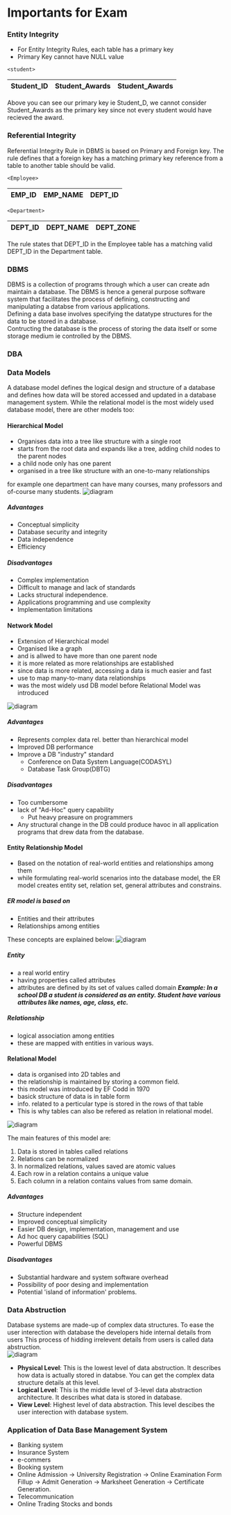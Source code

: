 # Importants for Exam

### Entity Integrity
- For Entity Integrity Rules, each table has a primary key
- Primary Key cannot have NULL value  
```
<student>
```  

Student_ID | Student_Awards | Student_Awards |
---------- | -------------- | -------------- |


Above you can see our primary key ie Student_D, we cannot consider Student_Awards as the primary key since not every student would have recieved the award. 


### Referential Integrity
Referential Integrity Rule in DBMS is based on Primary and Foreign key. The rule defines that a foreign key has a matching primary key reference from a table to another table should be valid.
```
<Employee>
```
EMP_ID | EMP_NAME | DEPT_ID |
------ | -------- | ------- |


```
<Department>
```
DEPT_ID | DEPT_NAME | DEPT_ZONE |
------- | --------- | --------- |

The rule states that DEPT_ID in the Employee table has a matching valid DEPT_ID in the Department table.



### DBMS
DBMS is a collection of programs through which a user can create adn maintain a database. The DBMS is hence a general purpose software system that facilitates the process of defining, constructing and manipulating a databse from various applications.  
Defining a data base involves specifying the datatype structures for the data to be stored in a database.  
Contructing the database is the process of storing the data itself or some storage medium ie controlled by the DBMS.  

### DBA

### Data Models
A database model defines the logical design and structure of a database and defines how data will be stored accessed and updated in a database management system. While the relational model is the most widely used database model, there are other models too:


#### Hierarchical Model
- Organises data into a tree like structure with a single root
- starts from the root data and expands like a tree, adding child nodes to the parent nodes
- a child node only has one parent
- organised in a tree like structure with an one-to-many relationships

for example one department can have many courses, many professors and of-course many students.
![diagram](img/hmodeltree.png)

##### Advantages
- Conceptual simplicity
- Database security and integrity
- Data independence
- Efficiency

##### Disadvantages
- Complex implementation
- Difficult to manage and lack of standards
- Lacks structural independence.
- Applications programming and use complexity
- Implementation limitations


#### Network Model
- Extension of Hierarchical model
- Organised like a graph
- and is allwed to have more than one parent node
- it is more related as more relationships are established
- since data is more related, accessing a data is much easier and fast
- use to map many-to-many data relationships
- was the most widely usd DB model before Relational Model was introduced

![diagram](img/nmodelgraph.png)
##### Advantages
- Represents complex data rel. better than hierarchical model
- Improved DB performance
- Improve a DB "industry" standard
  - Conference on Data System Language(CODASYL)
  - Database Task Group(DBTG)

##### Disadvantages
- Too cumbersome
- lack of "Ad-Hoc" query capability
  - Put heavy preasure on programmers
- Any structural change in the DB could produce havoc in all application programs that drew data from the database.


#### Entity Relationship Model
- Based on the notation of real-world entities and relationships among them
- while formulating real-world scenarios into the database model, the ER model creates entity set, relation set, general attributes and constrains.  

##### ER model is based on
- Entities and their attributes
- Relationships among entities

These concepts are explained below:
![diagram](img/errelmodel.png)

##### Entity
- a real world entiry
- having properties called attributes
- attributes are defined by its set of values called domain
***Example: In a school DB a student is considered as an entity. Student have various attributes like names, age, class, etc.***

##### Relationship
- logical association among entities
- these are mapped with entities in various ways.


#### Relational Model
- data is organised into 2D tables and
- the relationship is maintained by storing a common field.
- this model was introduced by EF Codd in 1970
- basick structure of data is in table form
- info. related to a perticular type is stored in the rows of that table
- This is why tables can also be refered as relation in relational model.

![diagram](img/relmodeltab.png)

The main features of this model are:
1. Data is stored in tables called relations
2. Relations can be normalized
3. In normalized relations, values saved are atomic values
4. Each row in a relation contains a unique value
5. Each column in a relation contains values from same domain.

##### Advantages
- Structure independent
- Improved conceptual simplicity
- Easier DB design, implementation, management and use
- Ad hoc query capabilities (SQL)
- Powerful DBMS

##### Disadvantages
- Substantial hardware and system software overhead
- Possibility of poor desing and implementation
- Potential 'island of information' problems.


### Data Abstruction
Database systems are made-up of complex data structures. To ease the user interection with database the developers hide internal details from users This process of hidding irrelevent details from users is called data abstruction.  
![diagram](img/3levelofda.png)  
- **Physical Level**: This is the lowest level of data abstruction. It describes how data is actually stored in databse. You can get the complex data structure details at this level.
- **Logical Level**: This is the middle level of 3-level data abstraction architecture. It describes what data is stored in database.
- **View Level**: Highest level of data abstraction. This level descibes the user interection with database system.

### Application of Data Base Management System
- Banking system
- Insurance System
- e-commers
- Booking system
- Online Admission -> University Registration -> Online Examination Form Fillup -> Admit Generation -> Marksheet Generation -> Certificate Generation.
- Telecommunication
- Online Trading Stocks and bonds
